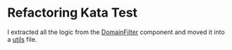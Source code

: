 # Refactoring Kata Test

I extracted all the logic from the [DomainFilter](/src/components/DomainFilter/DomainFilter.component.tsx) component and moved it into a [utils](/src/utils/utils.tsx) file.